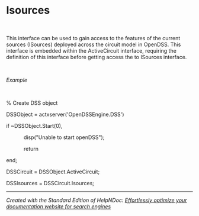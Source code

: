 # Isources

&nbsp;

This interface can be used to gain access to the features of the current sources (ISources) deployed across the circuit model in OpenDSS. This interface is embedded within the ActiveCircuit interface, requiring the definition of this interface before getting access the to ISources interface.

&nbsp;

*Example*

&nbsp;

% Create DSS object

DSSObject = actxserver('OpenDSSEngine.DSS')

if ~DSSObject.Start(0),

&nbsp; &nbsp; &nbsp; &nbsp; &nbsp; &nbsp; disp("Unable to start openDSS");

&nbsp; &nbsp; &nbsp; &nbsp; &nbsp; &nbsp; return

end;

DSSCircuit = DSSObject.ActiveCircuit;

DSSIsources = DSSCircuit.Isources;

***
_Created with the Standard Edition of HelpNDoc: [Effortlessly optimize your documentation website for search engines](<https://www.helpndoc.com/feature-tour/produce-html-websites/>)_

